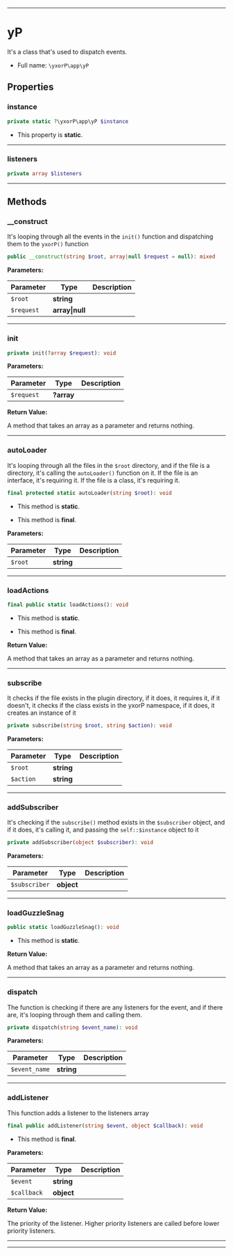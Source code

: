 ***

# yP

It's a class that's used to dispatch events.



* Full name: `\yxorP\app\yP`



## Properties


### instance



```php
private static ?\yxorP\app\yP $instance
```



* This property is **static**.


***

### listeners



```php
private array $listeners
```






***

## Methods


### __construct

It's looping through all the events in the `init()` function and dispatching them to the `yxorP()` function

```php
public __construct(string $root, array|null $request = null): mixed
```








**Parameters:**

| Parameter | Type | Description |
|-----------|------|-------------|
| `$root` | **string** |  |
| `$request` | **array&#124;null** |  |




***

### init



```php
private init(?array $request): void
```








**Parameters:**

| Parameter | Type | Description |
|-----------|------|-------------|
| `$request` | **?array** |  |


**Return Value:**

A method that takes an array as a parameter and returns nothing.



***

### autoLoader

It's looping through all the files in the `$root` directory, and if the file is a directory, it's calling the
`autoLoader()` function on it. If the file is an interface, it's requiring it. If the file is a class, it's
requiring it.

```php
final protected static autoLoader(string $root): void
```



* This method is **static**.

* This method is **final**.


**Parameters:**

| Parameter | Type | Description |
|-----------|------|-------------|
| `$root` | **string** |  |




***

### loadActions



```php
final public static loadActions(): void
```



* This method is **static**.

* This method is **final**.



**Return Value:**

A method that takes an array as a parameter and returns nothing.



***

### subscribe

It checks if the file exists in the plugin directory, if it does, it requires it, if it doesn't, it checks if the
class exists in the yxorP namespace, if it does, it creates an instance of it

```php
private subscribe(string $root, string $action): void
```








**Parameters:**

| Parameter | Type | Description |
|-----------|------|-------------|
| `$root` | **string** |  |
| `$action` | **string** |  |




***

### addSubscriber

It's checking if the `subscribe()` method exists in the `$subscriber` object, and if it does, it's calling it, and
passing the `self::$instance` object to it

```php
private addSubscriber(object $subscriber): void
```








**Parameters:**

| Parameter | Type | Description |
|-----------|------|-------------|
| `$subscriber` | **object** |  |




***

### loadGuzzleSnag



```php
public static loadGuzzleSnag(): void
```



* This method is **static**.





**Return Value:**

A method that takes an array as a parameter and returns nothing.



***

### dispatch

The function is checking if there are any listeners for the event, and if there are, it's looping through them and calling
them.

```php
private dispatch(string $event_name): void
```








**Parameters:**

| Parameter | Type | Description |
|-----------|------|-------------|
| `$event_name` | **string** |  |




***

### addListener

This function adds a listener to the listeners array

```php
final public addListener(string $event, object $callback): void
```





* This method is **final**.


**Parameters:**

| Parameter | Type | Description |
|-----------|------|-------------|
| `$event` | **string** |  |
| `$callback` | **object** |  |


**Return Value:**

The priority of the listener. Higher priority listeners are called before lower priority listeners.



***


***

